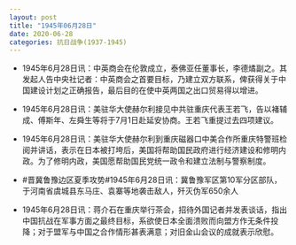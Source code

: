 ```yaml
---
layout: post
title: "1945年06月28日"
date: 2020-06-28
categories: 抗日战争(1937-1945)
---
```


<meta name="referrer" content="no-referrer" />

- 1945年6月28日讯：中英商会在伦敦成立，泰佛亚任董事长，李德燏副之。其发起人告中央社记者：中英商会之首要目标，乃建立双方联系，俾获得关于中国建设计划之正确报告，最后目的在使中英两国之出口贸易得以增进。 

- 1945年6月28日讯：美驻华大使赫尔利接见中共驻重庆代表王若飞，告以褚辅成、傅斯年、左舜生等将于7月1日赴延安协商。王若飞重提过去四项建议。 

- 1945年6月28日讯：美驻华大使赫尔利到重庆磁器口中美合作所重庆特警班检阅并讲话，表示在日本被打垮后，美国将帮助国民政府进行经济建设和修明内政。为了修明内政，美国愿帮助国民党统一政令和建立法制与警察制度。 

- #晋冀鲁豫边区夏季攻势#1945年6月28日讯：冀鲁豫军区第10军分区部队，于河南省虞城县东马庄、袁寨等地袭击敌人，歼灭伪军650余人 

- 1945年6月28日讯：蒋介石在重庆举行茶会，招待外国记者并发表谈话，指出中国抗战在军事方面之最终目标，系欲使日本全面溃败而向盟方作无条件投降；对于盟军与中国之合作情形甚表满意；对旧金山会议的成就表示欣慰。 

